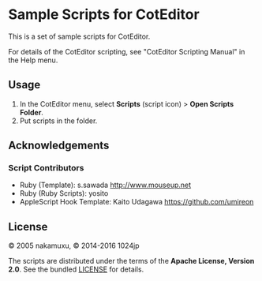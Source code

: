 
Sample Scripts for CotEditor
===============================

This is a set of sample scripts for CotEditor.

For details of the CotEditor scripting, see "CotEditor Scripting Manual" in the Help menu.

Usage
------------------------------

1. In the CotEditor menu, select __Scripts__ (script icon) > __Open Scripts Folder__.
2. Put scripts in the folder.


Acknowledgements
------------------------------

### Script Contributors

- Ruby (Template): s.sawada <http://www.mouseup.net>
- Ruby (Ruby Scripts): yosito
- AppleScript Hook Template: Kaito Udagawa <https://github.com/umireon>


License
-----------------------------

© 2005 nakamuxu,
© 2014-2016 1024jp

The scripts are distributed under the terms of the __Apache License, Version 2.0__. See the bundled [LICENSE](LICENSE) for details.
